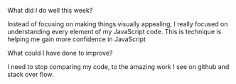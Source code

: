 What did I do well this week?

Instead of focusing on making things visually appealing, I really focused on understanding every element of my JavaScript code. This is technique is helping me gain more confidence in JavaScript



What could I have done to improve?

I need to stop comparing my code, to the amazing work I see on github and stack over flow. 
